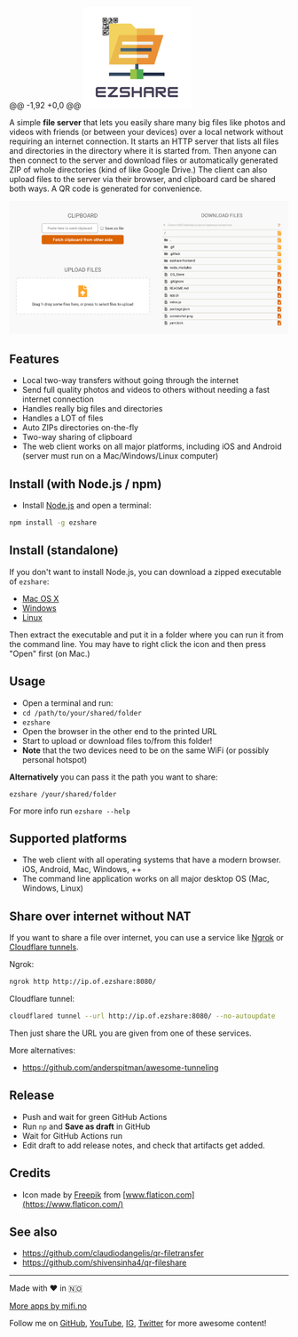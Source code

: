@@ -1,92 +0,0 @@
![](logo.png)

A simple **file server** that lets you easily share many big files like photos and videos with friends (or between your devices) over a local network without requiring an internet connection. It starts an HTTP server that lists all files and directories in the directory where it is started from. Then anyone can then connect to the server and download files or automatically generated ZIP of whole directories (kind of like Google Drive.) The client can also upload files to the server via their browser, and clipboard card be shared both ways. A QR code is generated for convenience.

![Demo](screenshot.png)

## Features
- Local two-way transfers without going through the internet
- Send full quality photos and videos to others without needing a fast internet connection
- Handles really big files and directories
- Handles a LOT of files
- Auto ZIPs directories on-the-fly
- Two-way sharing of clipboard
- The web client works on all major platforms, including iOS and Android (server must run on a Mac/Windows/Linux computer)

## Install (with Node.js / npm)

- Install [Node.js](https://nodejs.org) and open a terminal:

```bash
npm install -g ezshare
```

## Install (standalone)
If you don't want to install Node.js, you can download a zipped executable of `ezshare`:

- [Mac OS X](https://github.com/mifi/ezshare/releases/latest/download/ezshare-macos.zip)
- [Windows](https://github.com/mifi/ezshare/releases/latest/download/ezshare-win.zip)
- [Linux](https://github.com/mifi/ezshare/releases/latest/download/ezshare-linux.zip)

Then extract the executable and put it in a folder where you can run it from the command line. You may have to right click the icon and then press "Open" first (on Mac.)

## Usage

- Open a terminal and run:
- `cd /path/to/your/shared/folder`
- `ezshare`
- Open the browser in the other end to the printed URL
- Start to upload or download files to/from this folder!
- **Note** that the two devices need to be on the same WiFi (or possibly personal hotspot)

**Alternatively** you can pass it the path you want to share:
```
ezshare /your/shared/folder
```

For more info run `ezshare --help`

## Supported platforms
- The web client with all operating systems that have a modern browser. iOS, Android, Mac, Windows, ++
- The command line application works on all major desktop OS (Mac, Windows, Linux)

## Share over internet without NAT

If you want to share a file over internet, you can use a service like [Ngrok](https://ngrok.com/) or [Cloudflare tunnels](https://developers.cloudflare.com/cloudflare-one/connections/connect-apps/).

Ngrok:
```bash
ngrok http http://ip.of.ezshare:8080/
```

Cloudflare tunnel:
```bash
cloudflared tunnel --url http://ip.of.ezshare:8080/ --no-autoupdate
```

Then just share the URL you are given from one of these services.

More alternatives:
- https://github.com/anderspitman/awesome-tunneling

## Release

- Push and wait for green GitHub Actions
- Run `np` and **Save as draft** in GitHub
- Wait for GitHub Actions run
- Edit draft to add release notes, and check that artifacts get added.

## Credits
- Icon made by [Freepik](https://www.flaticon.com/authors/freepik) from [www.flaticon.com](https://www.flaticon.com/)

## See also
- https://github.com/claudiodangelis/qr-filetransfer
- https://github.com/shivensinha4/qr-fileshare

---

Made with ❤️ in 🇳🇴

[More apps by mifi.no](https://mifi.no/)

Follow me on [GitHub](https://github.com/mifi/), [YouTube](https://www.youtube.com/channel/UC6XlvVH63g0H54HSJubURQA), [IG](https://www.instagram.com/mifi.no/), [Twitter](https://twitter.com/mifi_no) for more awesome content!
